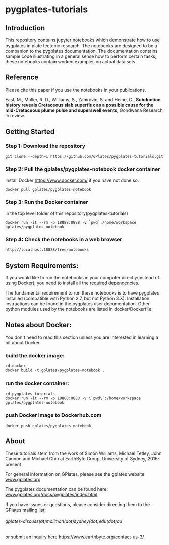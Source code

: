 # pygplates-tutorials
## Introduction
This repository contains jupyter notebooks which demonstrate how to use pygplates in plate tectonic research. The notebooks are designed to be a companion to the pygplates documentation. The documentation contains sample code illustrating in a general sense how to perform certain tasks; these notebooks contain worked examples on actual data sets.
## Reference
Please cite this paper if you use the notebooks in your publications.

East, M., Müller, R. D., Williams, S., Zahirovic, S. and Heine, C., **Subduction history reveals Cretaceous slab superflux as a possible cause for the mid-Cretaceous plume pulse and superswell events**, Gondwana Research, in review.

## Getting Started
### Step 1: Download the repository 

```git clone --depth=1 https://github.com/GPlates/pygplates-tutorials.git```

### Step 2: Pull the gplates/pygplates-notebook docker container 
install Docker https://www.docker.com/ if you have not done so.

```docker pull gplates/pygplates-notebook```

### Step 3: Run the Docker container 
in the top level folder of this repository(pygplates-tutorials)

```docker run -it --rm -p 18888:8888 -v `pwd`:/home/workspace gplates/pygplates-notebook```

### Step 4: Check the notebooks in a web browser

```http://localhost:18888/tree/notebooks```

## System Requirements:
If you would like to run the notebooks in your computer directly(instead of using Docker), you need to install all the required dependencies. 

The fundamental requirement to run these notebooks is to have pygplates installed (compatible with Python 2.7, but not Python 3.X). Installation instructions can be found in the pygplates user documentation.
Other python modules used by the notebooks are listed in docker/Dockerfile.

## Notes about Docker:
You don't need to read this section unless you are interested in learning a bit about Docker.

### build the docker image:
```
cd docker
docker build -t gplates/pygplates-notebook .
```

### run the docker container:
```
cd pygplates-tutorials
docker run -it --rm -p 18888:8888 -v \`pwd\`:/home/workspace gplates/pygplates-notebook
```
### push Docker image to Dockerhub.com
```
docker push gplates/pygplates-notebook
```

## About 
These tutorials stem from the work of Simon Williams, Michael Tetley, John Cannon and Michael Chin at
EarthByte Group, University of Sydney, 2016-present

For general information on GPlates, please see the gplates website:
www.gplates.org

The pygplates documentation can be found here:
www.gplates.org/docs/pygplates/index.html

If you have issues or questions, please consider directing them to the GPlates mailing list:

###### gplates-discuss(at)mailman(dot)sydney(dot)edu(dot)au  

or submit an inquiry here https://www.earthbyte.org/contact-us-3/
